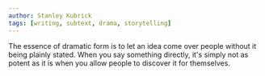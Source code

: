 ```yaml
---
author: Stanley Kubrick
tags: [writing, subtext, drama, storytelling]
---
```

The essence of dramatic form is to let an idea come over people without it being plainly stated. When you say something directly, it's simply not as potent as it is when you allow people to discover it for themselves.